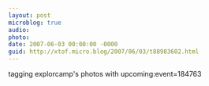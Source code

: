 ```yaml
---
layout: post
microblog: true
audio: 
photo: 
date: 2007-06-03 00:00:00 -0000
guid: http://xtof.micro.blog/2007/06/03/t88983602.html
---
```

tagging explorcamp's photos with upcoming:event=184763
